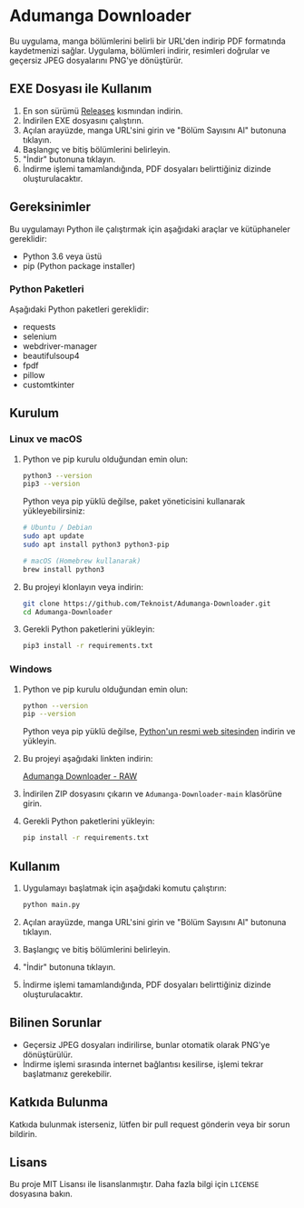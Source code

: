 # Adumanga Downloader

Bu uygulama, manga bölümlerini belirli bir URL'den indirip PDF formatında kaydetmenizi sağlar. Uygulama, bölümleri indirir, resimleri doğrular ve geçersiz JPEG dosyalarını PNG'ye dönüştürür.

## EXE Dosyası ile Kullanım

1. En son sürümü [Releases](https://github.com/Teknoist/Adumanga-Downloader/releases) kısmından indirin.
2. İndirilen EXE dosyasını çalıştırın.
3. Açılan arayüzde, manga URL'sini girin ve "Bölüm Sayısını Al" butonuna tıklayın.
4. Başlangıç ve bitiş bölümlerini belirleyin.
5. "İndir" butonuna tıklayın.
6. İndirme işlemi tamamlandığında, PDF dosyaları belirttiğiniz dizinde oluşturulacaktır.

## Gereksinimler

Bu uygulamayı Python ile çalıştırmak için aşağıdaki araçlar ve kütüphaneler gereklidir:
- Python 3.6 veya üstü
- pip (Python package installer)

### Python Paketleri

Aşağıdaki Python paketleri gereklidir:

- requests
- selenium
- webdriver-manager
- beautifulsoup4
- fpdf
- pillow
- customtkinter

## Kurulum

### Linux ve macOS

1. Python ve pip kurulu olduğundan emin olun:

    ```sh
    python3 --version
    pip3 --version
    ```

    Python veya pip yüklü değilse, paket yöneticisini kullanarak yükleyebilirsiniz:

    ```sh
    # Ubuntu / Debian
    sudo apt update
    sudo apt install python3 python3-pip

    # macOS (Homebrew kullanarak)
    brew install python3
    ```

2. Bu projeyi klonlayın veya indirin:

    ```sh
    git clone https://github.com/Teknoist/Adumanga-Downloader.git
    cd Adumanga-Downloader
    ```

3. Gerekli Python paketlerini yükleyin:

    ```sh
    pip3 install -r requirements.txt
    ```

### Windows

1. Python ve pip kurulu olduğundan emin olun:

    ```sh
    python --version
    pip --version
    ```

    Python veya pip yüklü değilse, [Python'un resmi web sitesinden](https://www.python.org/) indirin ve yükleyin.

2. Bu projeyi aşağıdaki linkten indirin:

    [Adumanga Downloader - RAW](https://github.com/Teknoist/Adumanga-Downloader/archive/refs/heads/main.zip)

3. İndirilen ZIP dosyasını çıkarın ve `Adumanga-Downloader-main` klasörüne girin.

4. Gerekli Python paketlerini yükleyin:

    ```sh
    pip install -r requirements.txt
    ```

## Kullanım

1. Uygulamayı başlatmak için aşağıdaki komutu çalıştırın:

    ```sh
    python main.py
    ```

2. Açılan arayüzde, manga URL'sini girin ve "Bölüm Sayısını Al" butonuna tıklayın.

3. Başlangıç ve bitiş bölümlerini belirleyin.

4. "İndir" butonuna tıklayın.

5. İndirme işlemi tamamlandığında, PDF dosyaları belirttiğiniz dizinde oluşturulacaktır.

## Bilinen Sorunlar

- Geçersiz JPEG dosyaları indirilirse, bunlar otomatik olarak PNG'ye dönüştürülür.
- İndirme işlemi sırasında internet bağlantısı kesilirse, işlemi tekrar başlatmanız gerekebilir.

## Katkıda Bulunma

Katkıda bulunmak isterseniz, lütfen bir pull request gönderin veya bir sorun bildirin.

## Lisans

Bu proje MIT Lisansı ile lisanslanmıştır. Daha fazla bilgi için `LICENSE` dosyasına bakın.
